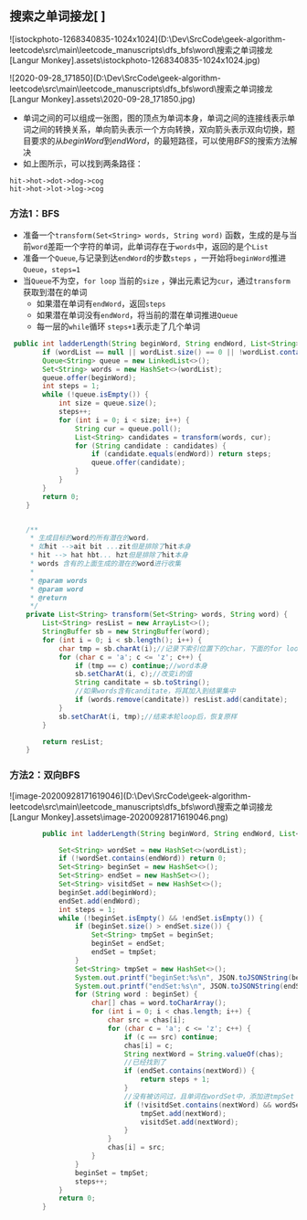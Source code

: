 ## 搜索之单词接龙[ ]

![istockphoto-1268340835-1024x1024](D:\Dev\SrcCode\geek-algorithm-leetcode\src\main\leetcode_manuscripts\dfs_bfs\word\搜索之单词接龙[Langur Monkey].assets\istockphoto-1268340835-1024x1024.jpg)

![2020-09-28_171850](D:\Dev\SrcCode\geek-algorithm-leetcode\src\main\leetcode_manuscripts\dfs_bfs\word\搜索之单词接龙[Langur Monkey].assets\2020-09-28_171850.jpg)

- 单词之间的可以组成一张图，图的顶点为单词本身，单词之间的连接线表示单词之间的转换关系，单向箭头表示一个方向转换，双向箭头表示双向切换，题目要求的从$beginWord$到$endWord$，的最短路径，可以使用$BFS$的搜索方法解决
- 如上图所示，可以找到两条路径：

```
hit->hot->dot->dog->cog
hit->hot->lot->log->cog
```

### 方法1：BFS

 - 准备一个`transform(Set<String> words, String word)` 函数，生成的是与当前`word`差距一个字符的单词，此单词存在于`words`中，返回的是个`List`
 - 准备一个`Queue`,与记录到达`endWord`的步数`steps`  ，一开始将`beginWord`推进`Queue`，`steps=1`  
 -  当`Queue`不为空，`for loop` 当前的`size` ，弹出元素记为`cur`，通过`transform` 获取到潜在的单词    
    -  如果潜在单词有`endWord`，返回`steps`    	
    -  如果潜在单词没有`endWord`，将当前的潜在单词推进`Queue`     
    - 每一层的`while`循环 `steps+1`表示走了几个单词

```java
 public int ladderLength(String beginWord, String endWord, List<String> wordList) {
        if (wordList == null || wordList.size() == 0 || !wordList.contains(endWord)) return 0;
        Queue<String> queue = new LinkedList<>();
        Set<String> words = new HashSet<>(wordList);
        queue.offer(beginWord);
        int steps = 1;
        while (!queue.isEmpty()) {
            int size = queue.size();
            steps++;
            for (int i = 0; i < size; i++) {
                String cur = queue.poll();
                List<String> candidates = transform(words, cur);
                for (String candidate : candidates) {
                    if (candidate.equals(endWord)) return steps;
                    queue.offer(candidate);
                }
            }
        }
        return 0;
    }


    /**
     * 生成目标的word的所有潜在的word，
     * 如hit -->ait bit ...zit但是排除了hit本身
     * hit --> hat hbt... hzt但是排除了hit本身
     * words 含有的上面生成的潜在的word进行收集
     *
     * @param words
     * @param word
     * @return
     */
    private List<String> transform(Set<String> words, String word) {
        List<String> resList = new ArrayList<>();
        StringBuffer sb = new StringBuffer(word);
        for (int i = 0; i < sb.length(); i++) {
            char tmp = sb.charAt(i);//记录下索引位置下的char，下面的for loop中会剔除掉这个
            for (char c = 'a'; c <= 'z'; c++) {
                if (tmp == c) continue;//word本身
                sb.setCharAt(i, c);//改变i的值
                String canditate = sb.toString();
                //如果words含有canditate，将其加入到结果集中
                if (words.remove(canditate)) resList.add(canditate);
            }
            sb.setCharAt(i, tmp);//结束本轮loop后，恢复原样
        }

        return resList;
    }
```

### 方法2：双向BFS

![image-20200928171619046](D:\Dev\SrcCode\geek-algorithm-leetcode\src\main\leetcode_manuscripts\dfs_bfs\word\搜索之单词接龙[Langur Monkey].assets\image-20200928171619046.png)

```java
        public int ladderLength(String beginWord, String endWord, List<String> wordList) {

            Set<String> wordSet = new HashSet<>(wordList);
            if (!wordSet.contains(endWord)) return 0;
            Set<String> beginSet = new HashSet<>();
            Set<String> endSet = new HashSet<>();
            Set<String> visitdSet = new HashSet<>();
            beginSet.add(beginWord);
            endSet.add(endWord);
            int steps = 1;
            while (!beginSet.isEmpty() && !endSet.isEmpty()) {
                if (beginSet.size() > endSet.size()) {
                    Set<String> tmpSet = beginSet;
                    beginSet = endSet;
                    endSet = tmpSet;
                }
                Set<String> tmpSet = new HashSet<>();
                System.out.printf("beginSet:%s\n", JSON.toJSONString(beginSet));
                System.out.printf("endSet:%s\n", JSON.toJSONString(endSet));
                for (String word : beginSet) {
                    char[] chas = word.toCharArray();
                    for (int i = 0; i < chas.length; i++) {
                        char src = chas[i];
                        for (char c = 'a'; c <= 'z'; c++) {
                            if (c == src) continue;
                            chas[i] = c;
                            String nextWord = String.valueOf(chas);
                            //已经找到了
                            if (endSet.contains(nextWord)) {
                                return steps + 1;
                            }
                            //没有被访问过，且单词在wordSet中，添加进tmpSet ，本轮结束后赋值给beginSet
                            if (!visitdSet.contains(nextWord) && wordSet.contains(nextWord)) {
                                tmpSet.add(nextWord);
                                visitdSet.add(nextWord);
                            }
                        }
                        chas[i] = src;
                    }
                }
                beginSet = tmpSet;
                steps++;
            }
            return 0;
        }
```














